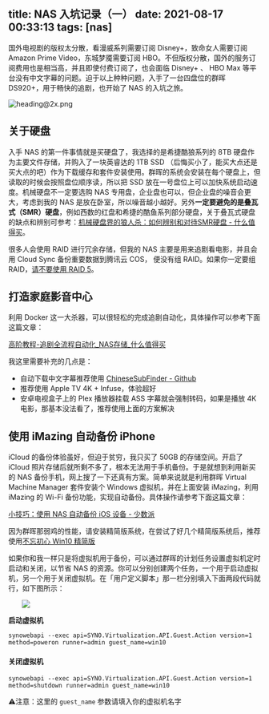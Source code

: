 title: NAS 入坑记录（一）
date: 2021-08-17 00:33:13
tags: [nas]
---
国外电视剧的版权太分散，看漫威系列需要订阅 Disney+，致命女人需要订阅 Amazon Prime Video，东城梦魇需要订阅 HBO。不但版权分散，国外的服务订阅费用也是相当高，并且即使付费订阅了，也会面临 Disney+ 、 HBO Max 等平台没有中文字幕的问题。迫于以上种种问题，入手了一台四盘位的群晖 DS920+，用于畅快的追剧，也开始了 NAS 的入坑之旅。

![heading@2x.png](https://res.craft.do/user/full/4f3a4bf3-c6fd-c665-25b1-3fad06bf658b/doc/34C17034-7677-4BDA-933D-2E4DF5C86DE2/1D51327C-B815-4353-A5A7-42BE288D6E2E_2/heading2x.png)

<!-- more -->

## 关于硬盘

入手 NAS 的第一件事情就是买硬盘了，我选择的是希捷酷狼系列的 8TB 硬盘作为主要文件存储，并购入了一块英睿达的 1TB SSD （后悔买小了，能买大点还是买大点的吧）作为下载缓存和套件安装使用。群晖的系统会安装在每个硬盘上，但读取的时候会按照盘位顺序读，所以把 SSD 放在一号盘位上可以加快系统启动速度。机械硬盘不一定要选购 NAS 专用盘，企业盘也可以，但企业盘的噪音会更大，考虑到我的 NAS 是放在卧室，所以噪音越小越好。另外**一定要避免的是叠瓦式（SMR）硬盘**，例如西数的红盘和希捷的酷鱼系列部分硬盘，关于叠瓦式硬盘的缺点和辨别可参考：[机械硬盘界的狼人杀：如何辨别和对待SMR硬盘 - 什么值得买](https://post.smzdm.com/p/a3gwowor/)。

很多人会使用 RAID 进行冗余存储，但我的 NAS 主要是用来追剧看电影，并且会用 Cloud Sync 备份重要数据到腾讯云 COS， 便没有组 RAID。如果你一定要组 RAID，[请不要使用 RAID 5](https://www.zhihu.com/question/20164654)。

## 打造家庭影音中心

利用 Docker 这一大杀器，可以很轻松的完成追剧自动化，具体操作可以参考下面这篇文章：

[高阶教程-追剧全流程自动化_NAS存储_什么值得买](https://post.smzdm.com/p/a3gvpn27/)

我这里需要补充的几点是：

- 自动下载中文字幕推荐使用 [ChineseSubFinder - Github](https://github.com/allanpk716/ChineseSubFinder)
- 推荐使用 Apple TV 4K + Infuse，体验超好
- 安卓电视盒子上的 Plex 播放器挂载 ASS 字幕就会强制转码，如果是播放 4K 电影，那基本没法看了，推荐使用上面的方案解决

## 使用 iMazing 自动备份 iPhone

iCloud 的备份体验虽好，但迫于贫穷，我只买了 50GB 的存储空间。开启了 iCloud 照片存储后就所剩不多了，根本无法用于手机备份。于是就想到利用新买的 NAS 备份手机，网上搜了一下还真有方案。简单来说就是利用群晖 Virtual Machine Manager 套件安装个 Windows 虚拟机，并在上面安装 iMazing，利用 iMazing 的 Wi-Fi 备份功能，实现自动备份。具体操作请参考下面这篇文章：

[小技巧：使用 NAS 自动备份 iOS 设备 - 少数派](https://sspai.com/post/56897)

因为群晖那弱鸡的性能，请安装精简版系统，在尝试了好几个精简版系统后，推荐使用[不忘初心 Win10 精简版](https://www.pc521.net/windows10-21h1.html)

如果你和我一样只是将虚拟机用于备份，可以通过群晖的计划任务设置虚拟机定时启动和关闭，以节省 NAS 的资源。你可以分别创建两个任务，一个用于启动虚拟机，另一个用于关闭虚拟机。在「用户定义脚本」那一栏分别填入下面两段代码就行，如下图所示：

<img style="max-width: 450px; display:block; margin: 0 auto;" src="https://res.craft.do/user/full/4f3a4bf3-c6fd-c665-25b1-3fad06bf658b/doc/34C17034-7677-4BDA-933D-2E4DF5C86DE2/15CF57D5-3D5B-4F6A-A768-C1308CC97390_2/CleanShot%202021-08-17%20at%2000.11.302x.png">

**启动虚拟机**

```other
synowebapi --exec api=SYNO.Virtualization.API.Guest.Action version=1 method=poweron runner=admin guest_name=win10
```

#### 关闭虚拟机

```shell
synowebapi --exec api=SYNO.Virtualization.API.Guest.Action version=1 method=shutdown runner=admin guest_name=win10
```

⚠️注意：这里的 `guest_name` 参数请填入你的虚拟机名字